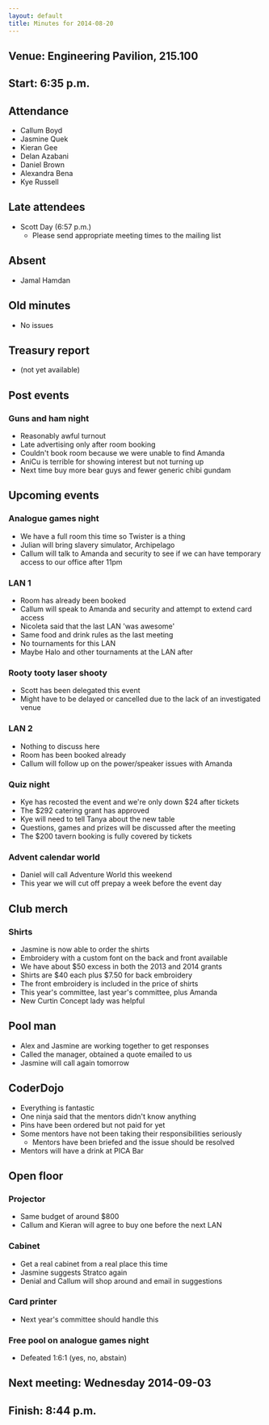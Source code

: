 ```yaml
---
layout: default
title: Minutes for 2014-08-20
---
```


## Venue: Engineering Pavilion, 215.100

## Start: <time datetime="2014-08-20T10:35Z">6:35 p.m.</time>

## Attendance

  * Callum Boyd
  * Jasmine Quek
  * Kieran Gee
  * Delan Azabani
  * Daniel Brown
  * Alexandra Bena
  * Kye Russell

## Late attendees

  * Scott Day (6:57 p.m.)
    * Please send appropriate meeting times to the mailing list

## Absent

  * Jamal Hamdan

## Old minutes

  * No issues

## Treasury report

  * (not yet available)

## Post events

### Guns and ham night

  * Reasonably awful turnout
  * Late advertising only after room booking
  * Couldn't book room because we were unable to find Amanda
  * AniCu is terrible for showing interest but not turning up
  * Next time buy more bear guys and fewer generic chibi gundam

## Upcoming events

### Analogue games night

  * We have a full room this time so Twister is a thing
  * Julian will bring slavery simulator, Archipelago
  * Callum will talk to Amanda and security to see if we can have
    temporary access to our office after 11pm

### LAN 1

  * Room has already been booked
  * Callum will speak to Amanda and security and attempt to extend
    card access
  * Nicoleta said that the last LAN 'was awesome'
  * Same food and drink rules as the last meeting
  * No tournaments for this LAN
  * Maybe Halo and other tournaments at the LAN after

### Rooty tooty laser shooty

  * Scott has been delegated this event
  * Might have to be delayed or cancelled due to the lack of an
    investigated venue

### LAN 2

  * Nothing to discuss here
  * Room has been booked already
  * Callum will follow up on the power/speaker issues with Amanda

### Quiz night

  * Kye has recosted the event and we're only down $24 after tickets
  * The $292 catering grant has approved
  * Kye will need to tell Tanya about the new table
  * Questions, games and prizes will be discussed after the meeting
  * The $200 tavern booking is fully covered by tickets

### Advent calendar world

  * Daniel will call Adventure World this weekend
  * This year we will cut off prepay a week before the event day

## Club merch

### Shirts

  * Jasmine is now able to order the shirts
  * Embroidery with a custom font on the back and front available
  * We have about $50 excess in both the 2013 and 2014 grants
  * Shirts are $40 each plus $7.50 for back embroidery
  * The front embroidery is included in the price of shirts
  * This year's committee, last year's committee, plus Amanda
  * New Curtin Concept lady was helpful

## Pool man

  * Alex and Jasmine are working together to get responses
  * Called the manager, obtained a quote emailed to us
  * Jasmine will call again tomorrow

## CoderDojo

  * Everything is fantastic
  * One ninja said that the mentors didn't know anything
  * Pins have been ordered but not paid for yet
  * Some mentors have not been taking their responsibilities seriously
    * Mentors have been briefed and the issue should be resolved
  * Mentors will have a drink at PICA Bar

## Open floor

### Projector

  * Same budget of around $800
  * Callum and Kieran will agree to buy one before the next LAN

### Cabinet

  * Get a real cabinet from a real place this time
  * Jasmine suggests Stratco again
  * Denial and Callum will shop around and email in suggestions

### Card printer

  * Next year's committee should handle this

### Free pool on analogue games night

  * Defeated 1:6:1 (yes, no, abstain)

## Next meeting: Wednesday 2014-09-03

## Finish: <time datetime="2014-08-20T12:44Z">8:44 p.m.</time>
